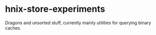 hnix-store-experiments
======================

Dragons and unsorted stuff, currently mainly
utilities for querying binary caches.
